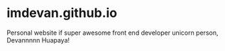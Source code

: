 # imdevan.github.io

Personal website if super awesome front end developer unicorn person, Devannnnn Huapaya!
